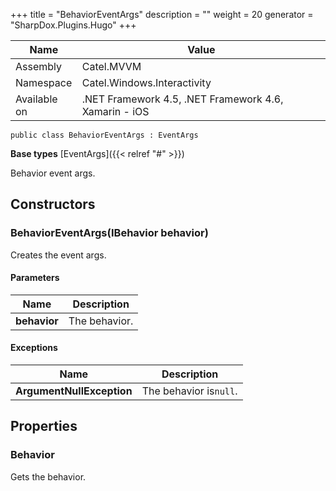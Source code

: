 

+++
title = "BehaviorEventArgs" 
description = ""
weight = 20
generator = "SharpDox.Plugins.Hugo"
+++

Name|Value
---|---
Assembly|Catel.MVVM
Namespace|Catel.Windows.Interactivity
Available on|.NET Framework 4.5, .NET Framework 4.6, Xamarin - iOS

```
public class BehaviorEventArgs : EventArgs
```

**Base types**
[EventArgs]({{&lt; relref "#" &gt;}})

Behavior event args.

## Constructors

### BehaviorEventArgs(IBehavior behavior)

Creates the event args.

#### Parameters

Name|Description
---|---
**behavior**|The behavior.

#### Exceptions

Name|Description
---|---
**ArgumentNullException**|The behavior is`null`.

## Properties

### Behavior

Gets the behavior.

